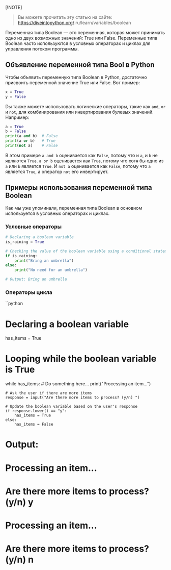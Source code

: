 [!NOTE]
>  Вы можете прочитать эту статью на сайте: https://diveintopython.org/ 
 ru/learn/variables/boolean

Переменная типа Boolean — это переменная, которая может принимать одно из двух возможных значений: True или False. Переменные типа Boolean часто используются в условных операторах и циклах для управления потоком программы.

## Объявление переменной типа Bool в Python

Чтобы объявить переменную типа Boolean в Python, достаточно присвоить переменной значение True или False. Вот пример:

```python
x = True
y = False
```

Dы также можете использовать логические операторы, такие как `and`, `or` и `not`, для комбинирования или инвертирования булевых значений. Например:


```python
a = True
b = False
print(a and b)  # False
print(a or b)   # True
print(not a)    # False
```

В этом примере `a and b` оценивается как `False`, потому что и `a`, и `b` не являются `True`. `a or b` оценивается как `True`, потому что хотя бы одно из `a` или `b` является `True`. И `not a` оценивается как `False`, потому что `a` является `True`, а оператор `not` его инвертирует.

## Примеры использования переменной типа Boolean

Как мы уже упоминали, переменная типа Boolean в основном используется в условных операторах и циклах.

### Условные операторы

```python
# Declaring a boolean variable
is_raining = True

# Checking the value of the boolean variable using a conditional statement
if is_raining:
    print("Bring an umbrella")
else:
    print("No need for an umbrella")

# Output: Bring an umbrella
```

### Операторы цикла

``python
# Declaring a boolean variable
has_items = True

# Looping while the boolean variable is True
while has_items:
    # Do something here...
    print("Processing an item...")
    
    # Ask the user if there are more items
    response = input("Are there more items to process? (y/n) ")
    
    # Update the boolean variable based on the user's response
    if response.lower() == "y":
        has_items = True
    else:
        has_items = False

# Output: 
# Processing an item...
# Are there more items to process? (y/n) y
# Processing an item...
# Are there more items to process? (y/n) n
```

